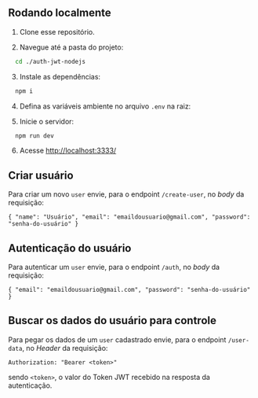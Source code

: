 ## Rodando localmente

1. Clone esse repositório.

2. Navegue até a pasta do projeto:

```sh
  cd ./auth-jwt-nodejs
```

3. Instale as dependências:

```sh
  npm i
```

4. Defina as variáveis ambiente no arquivo `.env` na raiz:

5. Inicie o servidor:

```sh
  npm run dev
```

6. Acesse
   <a href="http://localhost:3333/" target="_blank">http://localhost:3333/</a>

## Criar usuário
Para criar um novo `user` envie, para o endpoint `/create-user`, no _body_ da requisição:

``
{
	"name": "Usuário",
	"email": "emaildousuario@gmail.com",
	"password": "senha-do-usuário"
}
`` 

## Autenticação do usuário
Para autenticar um `user` envie, para o endpoint `/auth`, no _body_ da requisição:

``
{
	"email": "emaildousuario@gmail.com",
	"password": "senha-do-usuário"
}
`` 

## Buscar os dados do usuário para controle
Para pegar os dados de um `user` cadastrado envie, para o endpoint `/user-data`, no _Header_ da requisição:

``
Authorization: "Bearer <token>"
`` 

sendo `<token>`, o valor do Token JWT recebido na resposta da autenticação.
